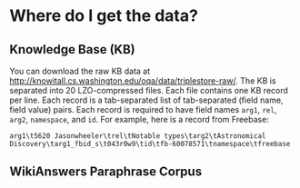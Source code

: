 Where do I get the data?
===

## Knowledge Base (KB)
You can download the raw KB data at http://knowitall.cs.washington.edu/oqa/data/triplestore-raw/. The KB is separated into 20 LZO-compressed files. Each file contains one KB record per line. Each record is a tab-separated list of tab-separated (field name, field value) pairs. Each record is required to have field names `arg1`, `rel`, `arg2`, `namespace`, and `id`. For example, here is a record from Freebase:

    arg1\t5620 Jasonwheeler\trel\tNotable types\targ2\tAstronomical Discovery\targ1_fbid_s\t043r0w9\tid\tfb-60078571\tnamespace\tfreebase
    
## WikiAnswers Paraphrase Corpus
